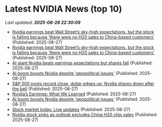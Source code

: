 # Latest NVIDIA News (top 10)
_Last updated: **2025-08-28 22:30:09**_

- [Nvidia earnings beat Wall Street’s sky-high expectations, but the stock is falling because ‘there were no H20 sales to China-based customers’](https://fortune.com/2025/08/27/nvidia-earnings-beat-wall-street-expectations-stock-falling-no-h20-sales-china/) (Published: 2025-08-27)
- [Nvidia earnings beat Wall Street’s sky-high expectations, but the stock is falling because ‘there were no H20 sales to China-based customers’](https://consent.yahoo.com/v2/collectConsent?sessionId=1_cc-session_6726e146-4848-44f9-aacc-3c53e0bb960b) (Published: 2025-08-27)
- [AI giant Nvidia beats earnings expectations but shares fall](https://japantoday.com/category/tech/ai-giant-nvidia-shares-slip-despite-record-sales) (Published: 2025-08-27)
- [AI boom boosts Nvidia despite 'geopolitical issues'](https://biztoc.com/x/55e3a77aac24b3cd) (Published: 2025-08-27)
- [S&P 500 posts record close, dollar edges up; Nvidia shares down after the bell](https://biztoc.com/x/005d9fbbc8706409) (Published: 2025-08-27)
- [Nvidia’s Earnings: What We Learned](https://biztoc.com/x/b56d8475a79d81d5) (Published: 2025-08-27)
- [AI boom boosts Nvidia despite 'geopolitical issues'](https://www.bbc.com/news/articles/c3wnj8611y7o) (Published: 2025-08-27)
- [Stock market today: Live updates](https://www.cnbc.com/2025/08/27/stock-market-today-live-updates.html) (Published: 2025-08-27)
- [Nvidia stock sinks as outlook excludes China H20 chip sales](https://biztoc.com/x/903d0fa22e2fa819) (Published: 2025-08-27)

